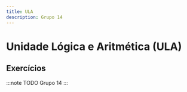 ```yaml
---
title: ULA
description: Grupo 14
---
```



# Unidade Lógica e Aritmética (ULA)
## Exercícios
:::note TODO
Grupo 14
:::
